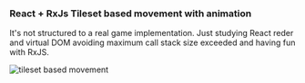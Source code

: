 ### React + RxJs Tileset based movement with animation

It's not structured to a real game implementation. Just studying React reder and virtual DOM avoiding maximum call stack size exceeded and having fun with RxJS.

![tileset based movement](https://github.com/juanpinheiro/react-rxjs-game/blob/master/src/assets/screen-capture.gif?raw=true "Tile movement")
